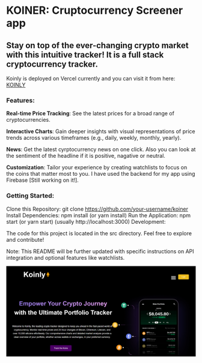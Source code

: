 # KOINER: Cruptocurrency Screener app
 
 ## Stay on top of the ever-changing crypto market with this intuitive tracker! It is a full stack cryptocurrency tracker.


Koinly is deployed on Vercel currently and you can visit it from here: [KOINLY](https://koiner-1jcs-kxpsu1qsr-iadityaguptas-projects.vercel.app/)


### Features:

**Real-time Price Tracking**: See the latest prices for a broad range of cryptocurrencies.

**Interactive Charts**: Gain deeper insights with visual representations of price trends across various timeframes (e.g., daily, weekly, monthly, yearly).

**News**: Get the latest cyrptocurrency news on one click. Also you can look at the sentiment of the headline if it is positive, nagative or neutral. 

**Customization**: Tailor your experience by creating watchlists to focus on the coins that matter most to you. I have used the backend for my app using Firebase [Still working on it!].



### Getting Started:

Clone this Repository: git clone https://github.com/your-username/koiner
Install Dependencies: npm install (or yarn install)
Run the Application: npm start (or yarn start) (usually http://localhost:3000)
Development:

The code for this project is located in the src directory. Feel free to explore and contribute!

Note: This README will be further updated with specific instructions on API integration and optional features like watchlists.




![Demo Image](Demo.png)


